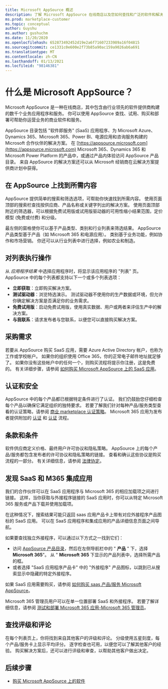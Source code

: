 ```yaml
---
title: Microsoft AppSource 概述
description: 了解 Microsoft AppSource 在线商店以及您如何查找和广泛的软件和解决方案目录。
ms.prod: marketplace-customer
ms.topic: conceptual
author: Guyshu
ms.author: gushuchm
ms.date: 11/20/2020
ms.openlocfilehash: 652873492452d19e2a6f71607233989a16f04815
ms.sourcegitcommit: ce1331c0e600e2f73b85a90ac159a9026ab6a691
ms.translationtype: MT
ms.contentlocale: zh-CN
ms.lasthandoff: 01/13/2021
ms.locfileid: "98146381"
---
```

# <a name="what-is-microsoft-appsource"></a>什么是 Microsoft AppSource？

Microsoft AppSource 是一种在线商店，其中包含由行业领先的软件提供商构建的数千个业务应用程序和服务。 你可以使用 AppSource 查找、试用、购买和部署可帮助你运营业务的商业软件和服务。

AppSource 目录包括 "软件即服务" (SaaS) 应用程序、为 Microsoft Azure、Dynamics 365、Microsoft 365、Power BI、电源应用和咨询服务构建的 Microsoft 合作伙伴的解决方案。 在 [https://appsource.microsoft.com](https://appsource.microsoft.com) Microsoft 365、Dynamics 365 和 Microsoft Power Platform 的产品中，或通过产品内体验访问 AppSource 产品目录。 来自 AppSource 的解决方案还可以从 Microsoft 经销商在云解决方案提供商计划中获得。

## <a name="find-what-you-need-on-appsource"></a>在 AppSource 上找到所需内容

AppSource 提供简单的搜索和筛选选项，可帮助你快速找到所需内容。 使用页面顶部的搜索栏查找按供应商、产品名称或关键字列出的解决方案。 使用页面顶部附近的筛选器，可以根据免费试用版或试用版驱动器的可用性缩小结果范围，定价模型 (免费或付费) 和分级。

最左侧的窗格使你可以基于产品类型、类别和行业列表来筛选结果。 AppSource 产品类型基于产品（如 Microsoft 365 和电源应用）。 类别基于业务功能，例如协作和市场营销。 你还可以从行业列表中进行选择，例如农业和制造。

## <a name="take-action-on-a-listing"></a>对列表执行操作

从 _应用程序结果_ 中选择应用程序时，将显示该应用程序的 "列表" 页。 AppSource 中的每个列表都支持以下一个或多个列表选项：

- **立即获取**：立即购买解决方案。
- **测试驱动器**：浏览特选演示。 测试驱动器不使用你的生产数据或环境，但允许你确定解决方案是否满足你的业务需求。
- **免费试用版**：启动免费试用版，使用真实数据、用户或两者来评估生产中的解决方案。
- **与我联系**：请求发布者与您联系，以便您可以直接购买解决方案。

## <a name="purchasing-requirements"></a>采购需求

若要从 AppSource 购买 SaaS 应用，需要 Azure Active Directory 帐户，也称为工作或学校帐户。 如果你的组织使用 Office 365，你的正常电子邮件地址就足够了。 如果你没有这些帐户中的任何一个，则购买流程将提示你注册，这是免费的。 有关详细步骤，请参阅 [如何购买 Microsoft AppSource 上的 SaaS 应用](purchase-software-appsource.md)。

## <a name="certification-and-security"></a>认证和安全

AppSource 中的每个产品都已根据特定条件进行了认证。 我们仍鼓励您仔细检查每个产品以确保它满足组织的独特要求。 若要了解我们针对每种产品/服务类型查看的认证策略，请参阅 [商业 marketplace 认证策略](/legal/marketplace/certification-policies)。 Microsoft 365 应用为发布者提供附加的 [认证](/microsoft-365-app-certification/docs/enterprise-app-certification-guide) 和 [认证](/microsoft-365-app-certification/docs/enterprise-app-attestation-guide) 流程。

## <a name="terms-and-conditions"></a>条款和条件

软件供应商定义价格、最终用户许可协议和隐私策略。 AppSource 上的每个产品/服务都包含发布者的许可协议和隐私策略的链接。 查看和确认这些协议是购买流程的一部分。 有关详细信息，请参阅 [法律协定](legal-contracts.md)。

## <a name="discover-saas-and-m365-integrated-apps"></a>发现 SaaS 和 M365 集成应用

我们的合作伙伴可以在 SaaS 应用程序与 Microsoft 365 的相应加载项之间进行链接。 这样，当你获取与外接程序链接的 SaaS 应用时，你可以从特定 Microsoft 365 服务或产品下载并使用加载项。

在这种情况下，搜索结果可能只返回 saas 应用产品卡上带有对应外接程序产品图标的 SaaS 应用。 可以在 SaaS 应用程序和集成应用的产品详细信息页面之间导航。

如果要查找独立外接程序，可以通过以下方式之一找到它们：

- 访问 [AppSource 产品目录](https://appsource.microsoft.com/marketplace/apps/)，然后在左侧导航栏中的 " **产品** " 下，选择 **Microsoft 365**"。 从 " **Microsoft 365** 下显示的产品列表中，选择所需产品的框。
- 或者选择 "SaaS 应用程序产品卡" 中的 "外接程序" 产品图标，以跳到已从搜索显示中隐藏的特定外接程序。

如果 SaaS 应用需要购买，请参阅 [如何购买 saas 产品/服务 Microsoft AppSource](purchase-software-appsource.md)。

Microsoft 365 管理员用户可以在单一位置部署 SaaS 和外接程序。 若要了解详细信息，请参阅 [测试和部署 Microsoft 365 应用-Microsoft 365 管理员](/microsoft-365/admin/manage/test-and-deploy-microsoft-365-apps.md)。

## <a name="find-ratings-and-reviews"></a>查找评级和评论

在每个列表页上，你将找到来自其他客户的评级和评论。 分级使用五星刻度，每个产品/服务卡上显示平均评分。 逐字检查也可用，以便您可以了解其他客户的经验。 购买解决方案后，还可以进行评级和审查，以帮助其他客户做出决定。

## <a name="next-steps"></a>后续步骤

- [购买 Microsoft AppSource 上的软件](purchase-software-appsource.md)
